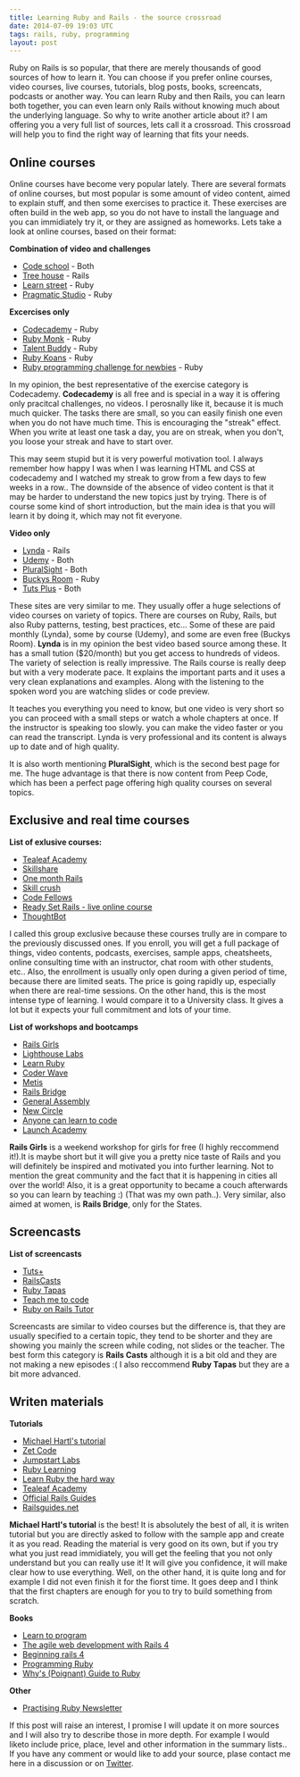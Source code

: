 ```yaml
---
title: Learning Ruby and Rails - the source crossroad
date: 2014-07-09 19:03 UTC
tags: rails, ruby, programming
layout: post
---
```


Ruby on Rails is so popular, that there are merely thousands of good sources of how to learn it. You can choose if you prefer online courses, video courses, live courses, tutorials, blog posts, books, screencats, podcasts or another way. You can learn Ruby and then Rails, you can learn both together, you can even learn only Rails without knowing much about the underlying language. So why to write another article about it? I am offering you a very full list of sources, lets call it a crossroad. This crossroad will help you to find the right way of learning that fits your needs.

## Online courses
Online courses have become very popular lately. There are several formats of online courses, but most popular is some amount of video content, aimed to explain stuff, and then some exercises to 
practice it. 
These exercises are often build in the web app, so you do not have to install the language and you can immidiately try it, or they are assigned as homeworks. Lets take a look at online courses, 
based on their format:

**Combination of video and challenges**

- [Code school](www.codeschool.com) - Both
- [Tree house](http://teamtreehouse.com/) - Rails
- [Learn street](https://www.learnstreet.com)  - Ruby
- [Pragmatic Studio](http://pragmaticstudio.com/rails) - Ruby

**Excercises only**

- [Codecademy](codecademy.com) - Ruby
- [Ruby Monk](https://rubymonk.com/) - Ruby
- [Talent Buddy](http://www.talentbuddy.co/) - Ruby
- [Ruby Koans](http://rubykoans.com/) - Ruby
- [Ruby programming challenge for newbies](http://ruby-challenge.rubylearning.org/) - Ruby

In my opinion, the best representative of the exercise category is Codecademy.
**Codecademy** is all free and is special in a way it is offering only
pracitcal challenges, no videos. I perosnally like it, because it is
much much quicker. The tasks there are small, so you can easily finish
one even when you do not have much time. This is encouraging the
"streak" effect. When you write at least one task a day, you are on
streak, when you don't, you loose your streak and have to start over.

This may seem stupid but it is very powerful motivation tool. I always
remember how happy I was when I was learning HTML and CSS at codecademy
and I watched my streak to grow from a few days to few weeks in a row.. 
The downside of the absence of video content is that it may be harder to
understand the new topics just by trying. There is of course some kind
of short introduction, but the main idea is that you will learn it by
doing it, which may not fit everyone. 

**Video only**

- [Lynda](www.lynda.com) - Rails
- [Udemy](www.udemy.com) - Both
- [PluralSight](http://pluralsight.com/) - Both
- [Buckys Room](https://buckysroom.org/videos.php?cat=50) - Ruby
- [Tuts Plus](http://courses.tutsplus.com/) - Both

These sites are very similar to me. They usually offer a huge selections of video courses on variety of topics. There are courses on Ruby, Rails, but also Ruby patterns, testing, best practices, etc... Some of these are paid monthly (Lynda), some by course (Udemy), and some are even free (Buckys Room). 
**Lynda** is in my opinion the best video based source among these.
It has a small tution ($20/month) but you
get access to hundreds of videos. The variety of selection is really
impressive. The Rails course is really deep but with a very moderate
pace. It explains the important parts and it uses a very clean
explanations and examples. Along with the listening to the spoken
word you are watching slides or code preview. 

It teaches you everything you need to know, but one video is very short so you can
proceed with a small steps or watch a whole chapters at once. If the
instructor is speaking too slowly. you can make the video faster or you
can read the transcript. Lynda is very professional and its content is
always up to date and of  high quality. 

It is also worth mentioning **PluralSight**, which is the second best page for me. The huge advantage is that there is now content from Peep Code, which has been a perfect page offering high quality courses on several topics. 

## Exclusive and real time courses

**List of exlusive courses:**

- [Tealeaf Academy](http://www.gotealeaf.com)
- [Skillshare](http://www.skillshare.com/classes/technology/Become-a-Ruby-on-Rails-Developer-An-Intensive-5-Week-Course/962578898)
- [One month Rails](https://onemonthrails.com/)
- [Skill crush](http://skillcrush.com)
- [Code Fellows](https://www.codefellows.org/)
- [Ready Set Rails - live online course](http://live.readysetrails.com/signup/)
- [ThoughtBot](https://learn.thoughtbot.com/)

I called this group exclusive because these courses trully are in
compare to the previously discussed ones. If you enroll, you will get a
full package of things, video contents, podcasts, exercises, sample
apps, cheatsheets, online consulting time with an instructor, chat room
with other students, etc.. Also, the enrollment is usually only open
during a given period of time, because there are limited seats. The
price is going rapidly up, especially when there are real-time sessions.
On the other hand, this is the most intense type of learning. I would
compare it to a University class. It gives a lot but it expects your
full commitment and lots of your time.

**List of workshops and bootcamps**

- [Rails Girls](http://railsgirls.com/)
- [Lighthouse Labs](http://www.lighthouselabs.ca/)
- [Learn Ruby](http://learnruby.com/)
- [Coder Wave](http://coderwave.com/courses/ruby-on-rails-course)
- [Metis](http://www.thisismetis.com/ruby-on-rails)
- [Rails Bridge](http://railsbridge.org/)
- [General Assembly](https://generalassemb.ly/)
- [New Circle](https://thenewcircle.com/training/ruby/ruby_on_rails.html)
- [Anyone can learn to code](http://anyonecanlearntocode.com/)
- [Launch Academy](http://www.launchacademy.com/)

**Rails Girls** is a weekend workshop for girls for free (I highly reccommend it!).It is maybe short but it will give you a pretty nice taste of Rails and you will definitely be inspired and motivated you into further learning. Not to mention the great community and the fact that it is happening in cities all over the world! Also, it is a great opportunity to became a couch afterwards so you can learn by teaching :) (That was my own path..). Very similar, also aimed at women, is **Rails Bridge**, only for the States.

## Screencasts

**List of screencasts**

- [Tuts+](http://code.tutsplus.com/tutorials/the-intro-to-rails-screencast-i-wish-i-had--net-22191)
- [RailsCasts](http://railscasts.com/)
- [Ruby Tapas](http://www.rubytapas.com/)
- [Teach me to code](http://teachmetocode.com/screencasts/)
- [Ruby on Rails Tutor](http://rubyonrailstutor.github.io/)

Screencasts are similar to video courses but the difference is, that
they are usually specified to a certain topic, they tend to be shorter
and they are showing you mainly the screen while coding, not slides or
the teacher. The best form this category is **Rails Casts** although it is a bit old and they are not making a new episodes :(
I also reccommend **Ruby Tapas** but they are a bit more advanced. 

## Writen materials

**Tutorials**

- [Michael Hartl's tutorial](http://www.railstutorial.org/)
- [Zet Code](http://zetcode.com/lang/rubytutorial/)
- [Jumpstart Labs](http://tutorials.jumpstartlab.com/)
- [Ruby Learning](http://rubylearning.com/satishtalim/tutorial.html)
- [Learn Ruby the hard way](http://ruby.learncodethehardway.org/book/)
- [Tealeaf Academy](http://www.gotealeaf.com/books/ruby/read/introduction)
- [Official Rails Guides](http://guides.rubyonrails.org/)
- [Railsguides.net](http://railsguides.net/)


**Michael Hartl's tutorial** is the best! It is absolutely the best of all, it is writen tutorial
but you are directly asked to follow with the sample app and create it
as you read. Reading the material is very good on its own, but if you try what you just read immidiately,
you will get the feeling that you not only understand but you can really
use it! It will give you confidence, it will make clear how to use
everything. Well, on the other hand, it is quite long and for example I
did not even finish it for the fiorst time. It goes deep and I think
that the first chapters are enough for you to try to build something
from scratch.

**Books**

- [Learn to program](https://pine.fm/LearnToProgram/)
- [The agile web development with Rails 4](http://pragprog.com/book/rails4/agile-web-development-with-rails-4)
- [Beginning rails 4](http://it-ebooks.info/book/3030/)
- [Programming Ruby](http://pragprog.com/book/ruby3/programming-ruby-1-9)
- [Why's (Poignant) Guide to Ruby](http://mislav.uniqpath.com/poignant-guide/book/chapter-1.html)

**Other**

- [Practising Ruby Newsletter](https://practicingruby.com/)

If this post will raise an interest, I promise I will update it on more sources and I will also try to describe those in more depth. 
For example I would liketo include price, place, level and other information in the summary lists.. 
If you have any comment or would like to add your source, plase contact me here in a discussion or on [Twitter](https://twitter.com/Jocinka).

